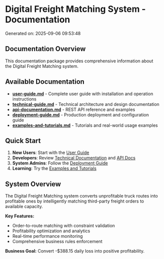 # Digital Freight Matching System - Documentation

Generated on: 2025-09-06 09:53:48

## Documentation Overview

This documentation package provides comprehensive information about the Digital Freight Matching system.

## Available Documentation

- **[user-guide.md](user-guide.md)** - Complete user guide with installation and operation instructions
- **[technical-guide.md](technical-guide.md)** - Technical architecture and design documentation
- **[api-documentation.md](api-documentation.md)** - REST API reference and examples
- **[deployment-guide.md](deployment-guide.md)** - Production deployment and configuration guide
- **[examples-and-tutorials.md](examples-and-tutorials.md)** - Tutorials and real-world usage examples

## Quick Start

1. **New Users**: Start with the [User Guide](user-guide.md)
2. **Developers**: Review [Technical Documentation](technical-guide.md) and [API Docs](api-documentation.md)
3. **System Admins**: Follow the [Deployment Guide](deployment-guide.md)
4. **Learning**: Try the [Examples and Tutorials](examples-and-tutorials.md)

## System Overview

The Digital Freight Matching system converts unprofitable truck routes into profitable ones by intelligently matching third-party freight orders to available capacity.

**Key Features:**
- Order-to-route matching with constraint validation
- Profitability optimization and analytics
- Real-time performance monitoring
- Comprehensive business rules enforcement

**Business Goal:** Convert -$388.15 daily loss into positive profitability.
